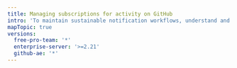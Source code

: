 ```yaml
---
title: Managing subscriptions for activity on GitHub
intro: 'To maintain sustainable notification workflows, understand and regularly review your subscriptions.'
mapTopic: true
versions:
  free-pro-team: '*'
  enterprise-server: '>=2.21'
  github-ae: '*'
---
```


